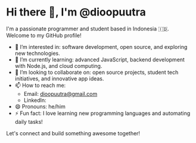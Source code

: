 # Hi there 👋, I'm @dioopuutra

I'm a passionate programmer and student based in Indonesia 🇮🇩.  
Welcome to my GitHub profile!

- 👀 I’m interested in: software development, open source, and exploring new technologies.
- 🌱 I’m currently learning: advanced JavaScript, backend development with Node.js, and cloud computing.
- 💞️ I’m looking to collaborate on: open source projects, student tech initiatives, and innovative app ideas.
- 📫 How to reach me:  
  - Email: dioopuutra@gmail.com  
  - LinkedIn: 
- 😄 Pronouns: he/him
- ⚡ Fun fact: I love learning new programming languages and automating daily tasks!

Let's connect and build something awesome together!
